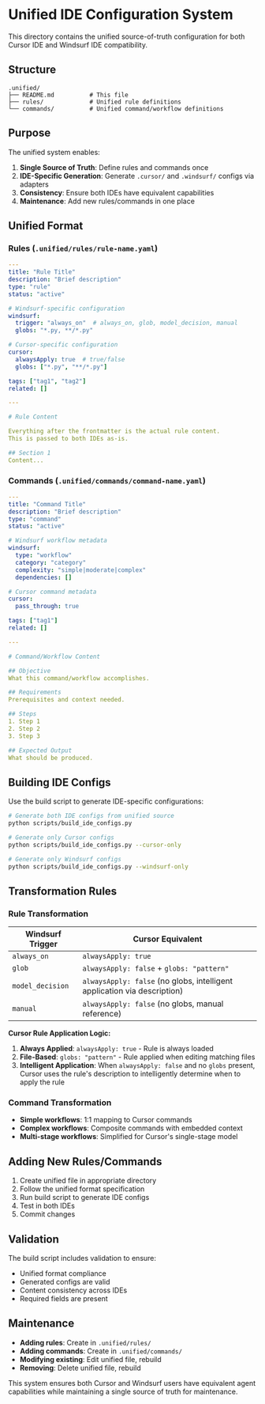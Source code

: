 # Unified IDE Configuration System

This directory contains the unified source-of-truth configuration for both Cursor IDE and Windsurf IDE compatibility.

## Structure

```
.unified/
├── README.md          # This file
├── rules/             # Unified rule definitions
└── commands/          # Unified command/workflow definitions
```

## Purpose

The unified system enables:

1. **Single Source of Truth**: Define rules and commands once
2. **IDE-Specific Generation**: Generate `.cursor/` and `.windsurf/` configs via adapters
3. **Consistency**: Ensure both IDEs have equivalent capabilities
4. **Maintenance**: Add new rules/commands in one place

## Unified Format

### Rules (`.unified/rules/rule-name.yaml`)

```yaml
---
title: "Rule Title"
description: "Brief description"
type: "rule"
status: "active"

# Windsurf-specific configuration
windsurf:
  trigger: "always_on"  # always_on, glob, model_decision, manual
  globs: "*.py, **/*.py"

# Cursor-specific configuration
cursor:
  alwaysApply: true  # true/false
  globs: ["*.py", "**/*.py"]

tags: ["tag1", "tag2"]
related: []

---

# Rule Content

Everything after the frontmatter is the actual rule content.
This is passed to both IDEs as-is.

## Section 1
Content...
```

### Commands (`.unified/commands/command-name.yaml`)

```yaml
---
title: "Command Title"
description: "Brief description"
type: "command"
status: "active"

# Windsurf workflow metadata
windsurf:
  type: "workflow"
  category: "category"
  complexity: "simple|moderate|complex"
  dependencies: []

# Cursor command metadata
cursor:
  pass_through: true

tags: ["tag1"]
related: []

---

# Command/Workflow Content

## Objective
What this command/workflow accomplishes.

## Requirements
Prerequisites and context needed.

## Steps
1. Step 1
2. Step 2
3. Step 3

## Expected Output
What should be produced.
```

## Building IDE Configs

Use the build script to generate IDE-specific configurations:

```bash
# Generate both IDE configs from unified source
python scripts/build_ide_configs.py

# Generate only Cursor configs
python scripts/build_ide_configs.py --cursor-only

# Generate only Windsurf configs
python scripts/build_ide_configs.py --windsurf-only
```

## Transformation Rules

### Rule Transformation

| Windsurf Trigger | Cursor Equivalent |
|------------------|-------------------|
| `always_on` | `alwaysApply: true` |
| `glob` | `alwaysApply: false` + `globs: "pattern"` |
| `model_decision` | `alwaysApply: false` (no globs, intelligent application via description) |
| `manual` | `alwaysApply: false` (no globs, manual reference) |

**Cursor Rule Application Logic:**

1. **Always Applied**: `alwaysApply: true` - Rule is always loaded
2. **File-Based**: `globs: "pattern"` - Rule applied when editing matching files
3. **Intelligent Application**: When `alwaysApply: false` and no `globs` present, Cursor uses the rule's description to intelligently determine when to apply the rule

### Command Transformation

- **Simple workflows**: 1:1 mapping to Cursor commands
- **Complex workflows**: Composite commands with embedded context
- **Multi-stage workflows**: Simplified for Cursor's single-stage model

## Adding New Rules/Commands

1. Create unified file in appropriate directory
2. Follow the unified format specification
3. Run build script to generate IDE configs
4. Test in both IDEs
5. Commit changes

## Validation

The build script includes validation to ensure:

- Unified format compliance
- Generated configs are valid
- Content consistency across IDEs
- Required fields are present

## Maintenance

- **Adding rules**: Create in `.unified/rules/`
- **Adding commands**: Create in `.unified/commands/`
- **Modifying existing**: Edit unified file, rebuild
- **Removing**: Delete unified file, rebuild

This system ensures both Cursor and Windsurf users have equivalent agent capabilities while maintaining a single source of truth for maintenance.

